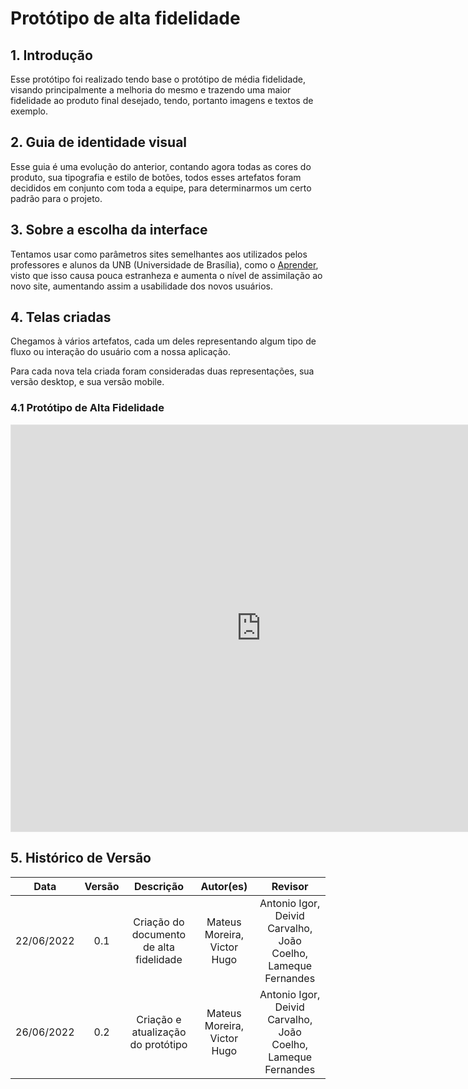 # Protótipo de alta fidelidade

## 1. Introdução
Esse protótipo foi realizado tendo base o protótipo de média fidelidade, visando principalmente a melhoria do mesmo e trazendo uma maior fidelidade ao produto final desejado, tendo, portanto imagens e textos de exemplo.

## 2. Guia de identidade visual
Esse guia é uma evolução do anterior, contando agora todas as cores do produto, sua tipografia e estilo de botões, todos esses artefatos foram decididos em conjunto com toda a equipe, para determinarmos um certo padrão para o projeto.

## 3. Sobre a escolha da interface
Tentamos usar como parâmetros sites semelhantes aos utilizados pelos professores e alunos da UNB (Universidade de Brasília), como o [Aprender](https://aprender3.unb.br/login/index.php), visto que isso causa pouca estranheza e aumenta o nível de assimilação ao novo site, aumentando assim a usabilidade dos novos usuários.

## 4. Telas criadas
Chegamos à vários artefatos, cada um deles representando algum tipo de fluxo ou interação do usuário com a nossa aplicação.

Para cada nova tela criada foram consideradas duas representações, sua versão desktop, e sua versão mobile.

### 4.1 Protótipo de Alta Fidelidade

<iframe style="border: 1px solid rgba(0, 0, 0, 0.1);" width="800" height="650" src="https://www.figma.com/embed?embed_host=share&url=https%3A%2F%2Fwww.figma.com%2Ffile%2F5naphmEWK8aP5qRpFrcqhB%2FProt%25C3%25B3tipo-de-alta-fidelidade%3Fnode-id%3D0%253A1" allowfullscreen></iframe>

## 5. Histórico de Versão

| Data       | Versão |  Descrição         | Autor(es)                | Revisor         |
|:----------:|:------:| :-----------------:| :-----------------------------------------------------------------: | :-------------: |
| 22/06/2022 | 0.1    | Criação do documento de alta fidelidade | Mateus Moreira, Victor Hugo  | Antonio Igor, Deivid Carvalho, João Coelho, Lameque Fernandes |
| 26/06/2022 | 0.2    | Criação e atualização do protótipo  | Mateus Moreira, Victor Hugo | Antonio Igor, Deivid Carvalho, João Coelho, Lameque Fernandes |
